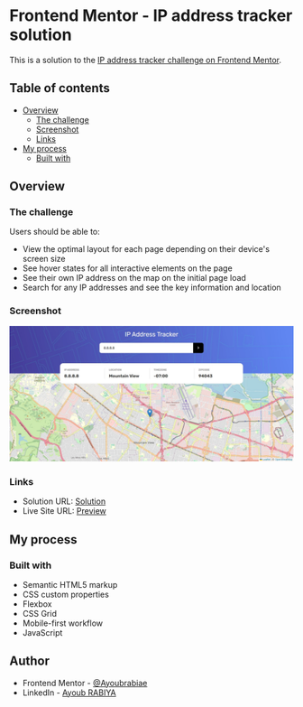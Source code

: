 # Frontend Mentor - IP address tracker solution

This is a solution to the [IP address tracker challenge on Frontend Mentor](https://www.frontendmentor.io/challenges/ip-address-tracker-I8-0yYAH0).

## Table of contents

- [Overview](#overview)
  - [The challenge](#the-challenge)
  - [Screenshot](#screenshot)
  - [Links](#links)
- [My process](#my-process)
  - [Built with](#built-with)

## Overview

### The challenge

Users should be able to:

- View the optimal layout for each page depending on their device's screen size
- See hover states for all interactive elements on the page
- See their own IP address on the map on the initial page load
- Search for any IP addresses and see the key information and location

### Screenshot

![Screenshot](./screenshot.jpg)

### Links

- Solution URL: [Solution](https://www.frontendmentor.io/solutions/ip-address-tracker-ioCrIAU-Ej)
- Live Site URL: [Preview](https://ayoubrabiae.github.io/ip_address_tracker/)

## My process

### Built with

- Semantic HTML5 markup
- CSS custom properties
- Flexbox
- CSS Grid
- Mobile-first workflow
- JavaScript

## Author

- Frontend Mentor - [@Ayoubrabiae](https://www.frontendmentor.io/profile/Ayoubrabiae)
- LinkedIn - [Ayoub RABIYA](https://www.linkedin.com/in/ayoub-rabiya/)
